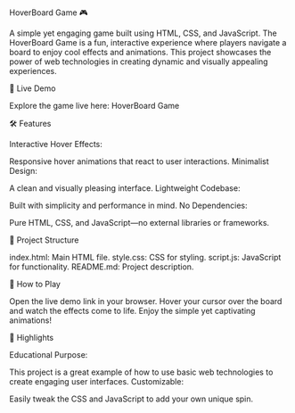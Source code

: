 



HoverBoard Game 🎮


A simple yet engaging game built using HTML, CSS, and JavaScript. The HoverBoard Game is a fun, interactive experience where players navigate a board to enjoy cool effects and animations. This project showcases the power of web technologies in creating dynamic and visually appealing experiences.


🚀 Live Demo


Explore the game live here: HoverBoard Game


🛠️ Features


Interactive Hover Effects:

Responsive hover animations that react to user interactions.
Minimalist Design:

A clean and visually pleasing interface.
Lightweight Codebase:

Built with simplicity and performance in mind.
No Dependencies:

Pure HTML, CSS, and JavaScript—no external libraries or frameworks.


📂 Project Structure


index.html: Main HTML file.
style.css: CSS for styling.
script.js: JavaScript for functionality.
README.md: Project description.


🎯 How to Play


Open the live demo link in your browser.
Hover your cursor over the board and watch the effects come to life.
Enjoy the simple yet captivating animations!


🌟 Highlights


Educational Purpose:

This project is a great example of how to use basic web technologies to create engaging user interfaces.
Customizable:

Easily tweak the CSS and JavaScript to add your own unique spin.


